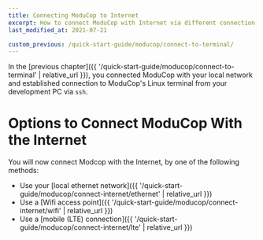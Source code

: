 ```yaml
---
title: Connecting ModuCop to Internet
excerpt: How to connect ModuCop with Internet via different connection options
last_modified_at: 2021-07-21

custom_previous: /quick-start-guide/moducop/connect-to-terminal/
---
```

In the [previous chapter]({{ '/quick-start-guide/moducop/connect-to-terminal' | relative_url }}), you connected ModuCop with your local network and established connection to ModuCop's Linux terminal from your development PC via `ssh`.

# Options to Connect ModuCop With the Internet
You will now connect Modcop with the Internet, by one of the following methods:
* Use your [local ethernet network]({{ '/quick-start-guide/moducop/connect-internet/ethernet' | relative_url }})
* Use a [Wifi access point]({{ '/quick-start-guide/moducop/connect-internet/wifi' | relative_url }})
* Use a [mobile (LTE) connection]({{ '/quick-start-guide/moducop/connect-internet/lte' | relative_url }})

